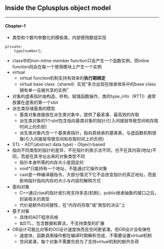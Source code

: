 ## Inside the Cplusplus object model
---

#### Chapter-1
- 类型和个数均参数化的模板类，内部使用数组实现
```
private:
    type[number];
```
- class中的non-inline member function只会产生一个函数实例，而inline function则会在每一个使用模块上产生一个实例
- virtual
    - virtual function机制支持有效率的**执行期绑定**
    - virtual base class（shared）实现“多次出现在继承体系中的base class拥有单一且被共享的实例”
- 对象的虚表指针由构造、析构、赋值函数操作，类的type_info（RTTI）通常放置在虚表的第一个slot
- 派生类存储基类的模型
    - 基类对象直接放在派生类对象中，提供了最紧凑、最高效的存取
    - 派生类对象的1个slot包含指向基类对象的指针(引入间接层导致空间和存取时间上的负担)
    - 派生类对象内含一个基类表指针，指向其继承的基类表，与虚函数机制很像(引入间接层导致空间和存取时间上的负担)
- STL - ADT(abstract data type) - Object-based
- 指向不同类型的指针的差异，不在指针的表示法不同，也不在其内容(地址)不同，而是在其寻址出来的对象类型不同
    - 指针本身所需的内存大小是固定的
    - void*只能持有一个地址，不能通过它操作对象
    - cast是一种编译器指令，大部分情况下它不会改变指针的真正地址，而是影响指针指向内存的大小与内容的解释方式
- 面向对象
    - C++通过clas的指针或引用支持多态(机制)，public继承抽象的接口之后，封装相关的类型
    - 代价是额外的间接性，在“内存的存取”或“类型的决议”上
- 基于对象
    - 具体的ADT程序风格
    - 如STL，包含数据和算法，不支持类型的扩展
- OB设计可能比对等的OO设计速度快而且空间更紧凑，但OB设计没有弹性
    - 速度快，函数调用操作都在编译时期解析完成，不需要设置virtual机制
    - 空间紧凑，每个对象不需要负担为了支持virtual机制的额外负荷